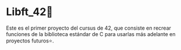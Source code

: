 # Libft_42📃
Este es el primer proyecto del cursus de 42, que consiste en recrear funciones de la biblioteca estándar de C para usarlas más adelante en proyectos futuros⭐. 
